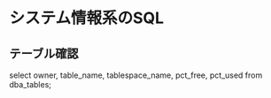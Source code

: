 # システム情報系のSQL

## テーブル確認
select owner, table_name, tablespace_name, pct_free, pct_used from dba_tables;

